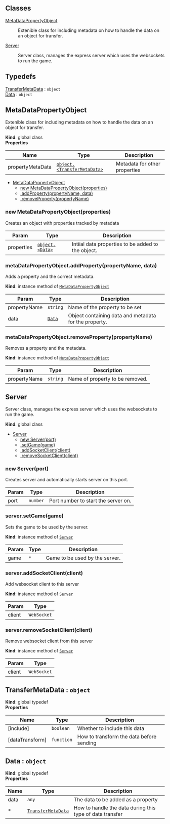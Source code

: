 ## Classes

<dl>
<dt><a href="#MetaDataPropertyObject">MetaDataPropertyObject</a></dt>
<dd><p>Extenible class for including metadata on how to handle the data on an object for transfer.</p>
</dd>
<dt><a href="#Server">Server</a></dt>
<dd><p>Server class, manages the express server which uses the websockets to run the game.</p>
</dd>
</dl>

## Typedefs

<dl>
<dt><a href="#TransferMetaData">TransferMetaData</a> : <code>object</code></dt>
<dd></dd>
<dt><a href="#Data">Data</a> : <code>object</code></dt>
<dd></dd>
</dl>

<a name="MetaDataPropertyObject"></a>

## MetaDataPropertyObject
Extenible class for including metadata on how to handle the data on an object for transfer.

**Kind**: global class  
**Properties**

| Name | Type | Description |
| --- | --- | --- |
| propertyMetaData | [<code>object.&lt;TransferMetaData&gt;</code>](#TransferMetaData) | Metadata for other properties |


* [MetaDataPropertyObject](#MetaDataPropertyObject)
    * [new MetaDataPropertyObject(properties)](#new_MetaDataPropertyObject_new)
    * [.addProperty(propertyName, data)](#MetaDataPropertyObject+addProperty)
    * [.removeProperty(propertyName)](#MetaDataPropertyObject+removeProperty)

<a name="new_MetaDataPropertyObject_new"></a>

### new MetaDataPropertyObject(properties)
Creates an object with properties tracked by metadata


| Param | Type | Description |
| --- | --- | --- |
| properties | [<code>object.&lt;Data&gt;</code>](#Data) | Intiial data properties to be added to the object. |

<a name="MetaDataPropertyObject+addProperty"></a>

### metaDataPropertyObject.addProperty(propertyName, data)
Adds a property and the correct metadata.

**Kind**: instance method of [<code>MetaDataPropertyObject</code>](#MetaDataPropertyObject)  

| Param | Type | Description |
| --- | --- | --- |
| propertyName | <code>string</code> | Name of the property to be set |
| data | [<code>Data</code>](#Data) | Object containing data and metadata for the property. |

<a name="MetaDataPropertyObject+removeProperty"></a>

### metaDataPropertyObject.removeProperty(propertyName)
Removes a property and the metadata.

**Kind**: instance method of [<code>MetaDataPropertyObject</code>](#MetaDataPropertyObject)  

| Param | Type | Description |
| --- | --- | --- |
| propertyName | <code>string</code> | Name of property to be removed. |

<a name="Server"></a>

## Server
Server class, manages the express server which uses the websockets to run the game.

**Kind**: global class  

* [Server](#Server)
    * [new Server(port)](#new_Server_new)
    * [.setGame(game)](#Server+setGame)
    * [.addSocketClient(client)](#Server+addSocketClient)
    * [.removeSocketClient(client)](#Server+removeSocketClient)

<a name="new_Server_new"></a>

### new Server(port)
Creates server and automatically starts server on this port.


| Param | Type | Description |
| --- | --- | --- |
| port | <code>number</code> | Port number to start the server on. |

<a name="Server+setGame"></a>

### server.setGame(game)
Sets the game to be used by the server.

**Kind**: instance method of [<code>Server</code>](#Server)  

| Param | Type | Description |
| --- | --- | --- |
| game | <code>\*</code> | Game to be used by the server. |

<a name="Server+addSocketClient"></a>

### server.addSocketClient(client)
Add websocket client to this server

**Kind**: instance method of [<code>Server</code>](#Server)  

| Param | Type |
| --- | --- |
| client | <code>WebSocket</code> | 

<a name="Server+removeSocketClient"></a>

### server.removeSocketClient(client)
Remove websocket client from this server

**Kind**: instance method of [<code>Server</code>](#Server)  

| Param | Type |
| --- | --- |
| client | <code>WebSocket</code> | 

<a name="TransferMetaData"></a>

## TransferMetaData : <code>object</code>
**Kind**: global typedef  
**Properties**

| Name | Type | Description |
| --- | --- | --- |
| [include] | <code>boolean</code> | Whether to include this data |
| [dataTransform] | <code>function</code> | How to transform the data before sending |

<a name="Data"></a>

## Data : <code>object</code>
**Kind**: global typedef  
**Properties**

| Name | Type | Description |
| --- | --- | --- |
| data | <code>any</code> | The data to be added as a property |
| *<Data> | [<code>TransferMetaData</code>](#TransferMetaData) | How to handle the data during this type of data transfer |

